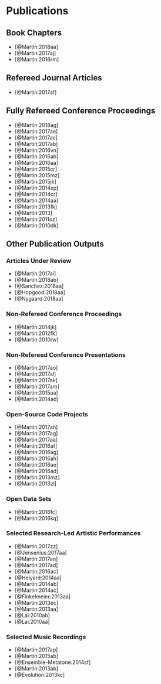 # Publications

<!-- ## Authored books  -->

<!-- None -->

<!-- ## Edited books  -->

<!-- None -->

## Book Chapters 

- [@Martin:2018aa]
- [@Martin:2017aj]
- [@Martin:2016rm]

## Refereed Journal Articles

- [@Martin:2017af]

## Fully Refereed Conference Proceedings 

- [@Martin:2018ag]
- [@Martin:2017ae]
- [@Martin:2017ac]
- [@Martin:2017ab]
- [@Martin:2016vn]
- [@Martin:2016ab]
- [@Martin:2016aa]
- [@Martin:2015cr]
- [@Martin:2015mz]
- [@Martin:2015jk]
- [@Martin:2014xp]
- [@Martin:2014cr]
- [@Martin:2014aa]
- [@Martin:2013fk]
- [@Martin:2013]
- [@Martin:2011oz]
- [@Martin:2010dk]

## Other Publication Outputs

### Articles Under Review

- [@Martin:2017ai]
- [@Martin:2018ab]
- [@Sanchez:2018aa]
- [@Hopgood:2018aa]
- [@Nygaard:2018aa]

### Non-Refereed Conference Proceedings

- [@Martin:2014jk]
- [@Martin:2012fk]
- [@Martin:2010rw]

### Non-Refereed Conference Presentations

- [@Martin:2017ao]
- [@Martin:2017al]
- [@Martin:2017ak]
- [@Martin:2017am]
- [@Martin:2015aa]
- [@Martin:2014ad]

### Open-Source Code Projects

- [@Martin:2017ah]
- [@Martin:2017ag]
- [@Martin:2017aa]
- [@Martin:2016af]
- [@Martin:2016ag]
- [@Martin:2016ah]
- [@Martin:2016ae]
- [@Martin:2016ad]
- [@Martin:2013mz]
- [@Martin:2013zl]

### Open Data Sets

- [@Martin:2016fc]
- [@Martin:2016kq]

### Selected Research-Led Artistic Performances

- [@Martin:2017zz]
- [@Jensenius:2017aa]
- [@Martin:2017an]
- [@Martin:2017ad]
- [@Martin:2016ac]
- [@Helyard:2014aa]
- [@Martin:2014ab]
- [@Martin:2014ac]
- [@Finkelmeier:2013aa]
- [@Martin:2013ec]
- [@Martin:2013aa]
- [@Lai:2010ab]
- [@Lai:2010aa]

### Selected Music Recordings

- [@Martin:2017ap]
- [@Martin:2015ab]
- [@Ensemble-Metatone:2014sf]
- [@Martin:2013ab]
- [@Evolution:2013kc]
